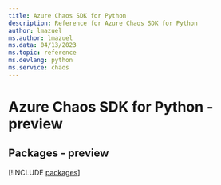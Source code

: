 ```yaml
---
title: Azure Chaos SDK for Python
description: Reference for Azure Chaos SDK for Python
author: lmazuel
ms.author: lmazuel
ms.data: 04/13/2023
ms.topic: reference
ms.devlang: python
ms.service: chaos
---
```

# Azure Chaos SDK for Python - preview
## Packages - preview
[!INCLUDE [packages](chaos-index.md)]
